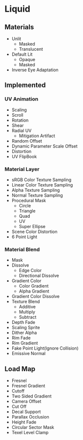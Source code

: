 # Liquid
## Materials
- Unlit
    - Masked
    - Translucent
- Default Lit
    - Opaque
    - Masked
- Inverse Eye Adaptation
## Implemented
### UV Animation
- Scaling
- Scroll
- Rotation
- Shear
- Radial UV
    - Mitigation Artifact
- Random Offset
- Dynamic Parameter Scale Offset
- Distortion
- UV FlipBook
### Material Layer
- sRGB Color Texture Sampling
- Linear Color Texture Sampling
- Alpha Texture Sampling
- Normal Texture Sampling
- Procedural Mask
    - Circle
    - Triangle
    - Quad
    - UV
    - Super Ellipse
- Scene Color Distortion
- 6 Point Light
### Material Blend
- Mask
- Dissolve
    - Edge Color
    - Directional Dissolve
- Gradient Color
    - Color Gradient
    - Alpha Gradient
- Gradient Color Dissolve
- Texture Blend
    - Additive
    - Multiply
    - Subtract
- Depth Fade
- Scaling Sprite
- Dither Alpha
- Rim Fade
- Rim Gradient
- Fake Point Light(Ignore Collision)
- Emissive Normal
## Load Map
- Fresnel
- Fresnel Gradient
- Cutoff
- Two Sided Gradient
- Camera Offset
- Cut Off
- Decal Support
- Parallax Occlusion
- Height Fade
- Circular Sector Mask
- Texel Level Clamp